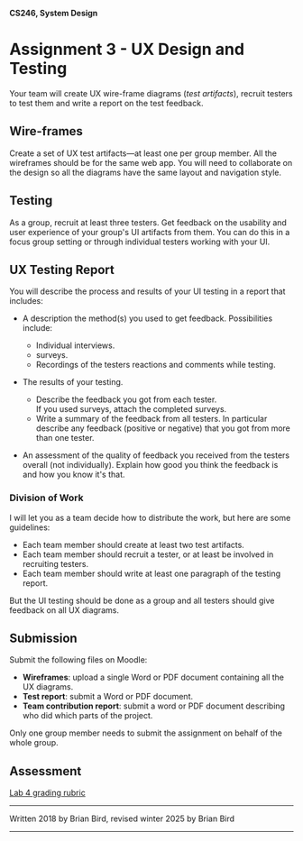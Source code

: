 **CS246, System Design**

# Assignment 3 - UX Design and Testing

Your team will create UX wire-frame diagrams (*test artifacts*), recruit testers to test them and write a report on the test feedback.

## Wire-frames

Create a set of UX test artifacts&mdash;at least one per group member. All the wireframes should be for the same web app. You will need to collaborate on the design so all the diagrams have the same layout and navigation style. 

## Testing

As a group, recruit at least three testers. Get feedback on the usability and user experience of your group's UI artifacts from them. You can do this in a focus group setting or through individual testers working with your UI.

## UX Testing Report

You will describe the process and results of your UI testing in a report that includes:

- A description the method(s) you used to get feedback. 
      Possibilities include: 
  - Individual interviews.
  - surveys.
  - Recordings of the testers reactions and comments while testing.
- The results of your testing. 
  - Describe the feedback you got from each tester.  
    If you used surveys, attach the completed surveys.
  - Write a summary of the feedback from all testers. In particular describe any feedback (positive or negative) that you got from more than one tester.
  
- An assessment of the quality of feedback you received from the testers overall (not individually). Explain how good you think the feedback is and how  you know it's that.

### Division of Work

I will let you as a team decide how to distribute the work, but here are some guidelines:

- Each team member should create at least two test artifacts.
- Each team member should recruit a tester, or at least be involved in recruiting testers.
- Each team member should write at least one paragraph of the testing report.

But the UI testing should be done as a group and all testers should give feedback on all UX diagrams.

## Submission

Submit the following files on Moodle:

- **Wireframes**: upload a single Word or PDF document containing all the UX diagrams.
- **Test report**: submit a Word or PDF document.
- **Team contribution report**: submit a word or PDF document describing who did which parts of the project. 

Only one group member needs to submit the assignment on behalf of the whole group.

## Assessment

[Lab 4 grading rubric](CS233JS_Lab04_Rubric.htm)



------

Written 2018 by  Brian Bird, revised winter <time>2025</time> by Brian Bird

-----